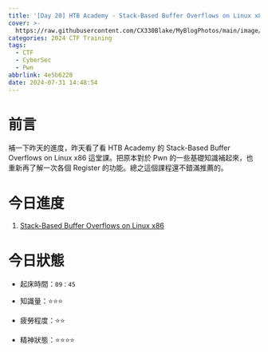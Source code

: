 ```yaml
---
title: '[Day 20] HTB Academy - Stack-Based Buffer Overflows on Linux x86'
cover: >-
  https://raw.githubusercontent.com/CX330Blake/MyBlogPhotos/main/image/hackerTraining.jpg
categories: 2024 CTF Training
tags:
  - CTF
  - CyberSec
  - Pwn
abbrlink: 4e5b6228
date: 2024-07-31 14:48:54
---
```


# 前言

補一下昨天的進度，昨天看了看 HTB Academy 的 Stack-Based Buffer Overflows on Linux x86 這堂課。把原本對於 Pwn 的一些基礎知識補起來，也重新再了解一次各個 Register 的功能。總之這個課程還不錯滿推薦的。

# 今日進度

1. [Stack-Based Buffer Overflows on Linux x86](https://academy.hackthebox.com/course/preview/stack-based-buffer-overflows-on-linux-x86)

# 今日狀態

-   起床時間：`09：45`

-   知識量：⭐⭐⭐

-   疲勞程度：⭐⭐

-   精神狀態：⭐⭐⭐⭐
